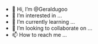 - 👋 Hi, I’m @Geraldugoo
- 👀 I’m interested in ...
- 🌱 I’m currently learning ...
- 💞️ I’m looking to collaborate on ...
- 📫 How to reach me ...

<!---
Geraldugoo/Geraldugoo is a ✨ special ✨ repository because its `README.md` (this file) appears on your GitHub profile.
You can click the Preview link to take a look at your changes.
--->
